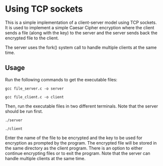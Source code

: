 # Using TCP sockets

This is a simple implementation of a client-server model using TCP sockets. It is used to implement a simple Caesar Cipher encryption where the client sends a file (along with the key) to the server and the server sends back the encrypted file to the client.

The server uses the fork() system call to handle multiple clients at the same time.

## Usage

Run the following commands to get the executable files:

```gcc file_server.c -o server```

```gcc file_client.c -o client```

Then, run the executable files in two different terminals. Note that the server should be run first.

```./server```

```./client```

Enter the name of the file to be encrypted and the key to be used for encryption as prompted by the program. The encrypted file will be stored in the same directory as the client program. There is an option to either continue encrypting files or to exit the program. Note that the server can handle multiple clients at the same time.
